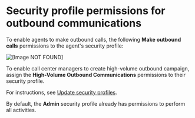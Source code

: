 # Security profile permissions for outbound communications<a name="security-profile-outbound-communication"></a>

To enable agents to make outbound calls, the following **Make outbound calls** permissions to the agent's security profile:

![\[Image NOT FOUND\]](http://docs.aws.amazon.com/connect/latest/adminguide/images/outboundcalls-security-profile-permissions.png)

To enable call center managers to create high\-volume outbound campaign, assign the **High\-Volume Outbound Communications** permissions to their security profile\.

For instructions, see [Update security profiles](update-security-profiles.md)\.

By default, the **Admin** security profile already has permissions to perform all activities\.